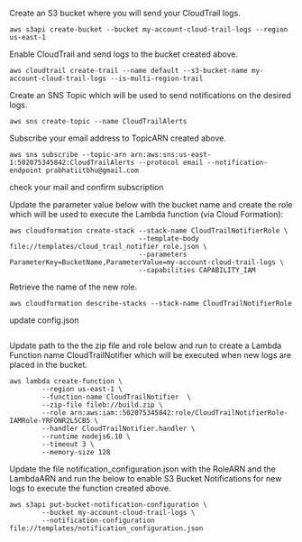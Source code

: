 Create an S3 bucket where you will send your CloudTrail logs.
```
aws s3api create-bucket --bucket my-account-cloud-trail-logs --region us-east-1

```
Enable CloudTrail and send logs to the bucket created above.
```
aws cloudtrail create-trail --name default --s3-bucket-name my-account-cloud-trail-logs --is-multi-region-trail

```
Create an SNS Topic which will be used to send notifications on the desired logs.
```
aws sns create-topic --name CloudTrailAlerts
```
Subscribe your email address to TopicARN created above.
```
aws sns subscribe --topic-arn arn:aws:sns:us-east-1:502075345842:CloudTrailAlerts --protocol email --notification-endpoint prabhatiitbhu@gmail.com

```
check your mail and confirm subscription

Update the parameter value below with the bucket name and create the role which will be used to execute the Lambda function (via Cloud Formation):

```
aws cloudformation create-stack --stack-name CloudTrailNotifierRole \
                                --template-body file://templates/cloud_trail_notifier_role.json \
                                --parameters ParameterKey=BucketName,ParameterValue=my-account-cloud-trail-logs \
                                --capabilities CAPABILITY_IAM

```
Retrieve the name of the new role.

```
aws cloudformation describe-stacks --stack-name CloudTrailNotifierRole
```
update config.json

```
```
Update path to the the zip file and role below and run to create a Lambda Function name CloudTrailNotifier which will be executed when new logs are placed in the bucket.
```
aws lambda create-function \
        --region us-east-1 \
        --function-name CloudTrailNotifier  \
        --zip-file fileb://build.zip \
        --role arn:aws:iam::502075345842:role/CloudTrailNotifierRole-IAMRole-YRFONR2L5CB5 \
        --handler CloudTrailNotifier.handler \
        --runtime nodejs6.10 \
        --timeout 3 \
        --memory-size 128
```
Update the file notification_configuration.json with the RoleARN and the LambdaARN and run the below to enable S3 Bucket Notifications for new logs to execute the function created above.

```
aws s3api put-bucket-notification-configuration \
        --bucket my-account-cloud-trail-logs \
        --notification-configuration file://templates/notification_configuration.json
```
```
```
```
```
```
